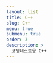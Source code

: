 ```yaml
---
layout: list
title: C++ 
slug: C++
menu: true
submenu: true 
order: 3
description: >
  코딩테스트용 C++
---
```

